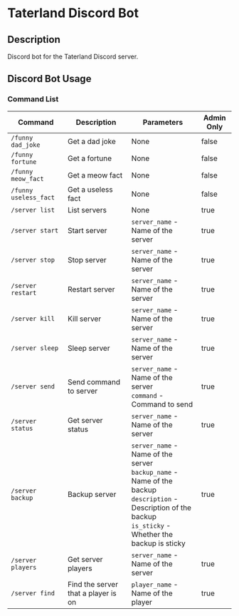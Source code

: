 # Taterland Discord Bot

## Description

Discord bot for the Taterland Discord server.

## Discord Bot Usage

### Command List

| Command               | Description                         | Parameters                                                                                                                                                          | Admin Only |
|-----------------------|-------------------------------------|---------------------------------------------------------------------------------------------------------------------------------------------------------------------|------------|
| `/funny dad_joke`     | Get a dad joke                      | None                                                                                                                                                                | false      |
| `/funny fortune`      | Get a fortune                       | None                                                                                                                                                                | false      |
| `/funny meow_fact`    | Get a meow fact                     | None                                                                                                                                                                | false      |
| `/funny useless_fact` | Get a useless fact                  | None                                                                                                                                                                | false      |
| `/server list`        | List servers                        | None                                                                                                                                                                | true       |
| `/server start`       | Start server                        | `server_name` - Name of the server                                                                                                                                  | true       |
| `/server stop`        | Stop server                         | `server_name` - Name of the server                                                                                                                                  | true       |
| `/server restart`     | Restart server                      | `server_name` - Name of the server                                                                                                                                  | true       |
| `/server kill`        | Kill server                         | `server_name` - Name of the server                                                                                                                                  | true       |
| `/server sleep`       | Sleep server                        | `server_name` - Name of the server                                                                                                                                  | true       |
| `/server send`        | Send command to server              | `server_name` - Name of the server<br>`command` - Command to send                                                                                                   | true       |
| `/server status`      | Get server status                   | `server_name` - Name of the server                                                                                                                                  | true       |
| `/server backup`      | Backup server                       | `server_name` - Name of the server<br>`backup_name` - Name of the backup<br>`description` - Description of the backup<br>`is_sticky` - Whether the backup is sticky | true       |
| `/server players`     | Get server players                  | `server_name` - Name of the server                                                                                                                                  | true       |
| `/server find`        | Find the server that a player is on | `player_name` - Name of the player                                                                                                                                  | true       |

<!--                  | `/playtime`                         | Get playtime                                                                                                                                                        | None       | false      | -->
